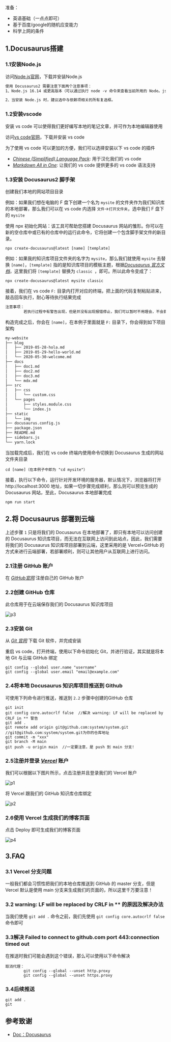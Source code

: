 
准备：

- 英语基础（一点点即可）
- 基于百度/google的随机应变能力
- 科学上网的条件  

## 1.Docusaurus搭建

### 1.1安装Node.js

访问[Node.js官网](https://nodejs.org/zh-cn/)，下载并安装Node.js


```markdown
使用 Docusaurus2 需要注意下面两个注意事项：
1、Node.js 16.14 或更高版本（可以通过执行 node -v 命令来查看当前所用的 Node。js 版本）。你可以使用 nvm 管理同一台计算机上安装的多个 Node 版本。

2、当安装 Node.js 时，建议选中与依赖项相关的所有复选框。
```

### 1.2安装vscode  

安装 vs code 可以使得我们更好编写本地的笔记文章，并可作为本地编辑器使用

访问[vs code官网](https://code.visualstudio.com/)，下载并安装 vs code

为了使用 vs code 可以更加的方便，我们可以选择安装以下 vs code 的插件

- [*Chinese (Simplified) Language Pack*](https://marketplace.visualstudio.com/items?itemName=MS-CEINTL.vscode-language-pack-zh-hans): 用于汉化我们的 vs code
- [*Markdown All in One*](https://marketplace.visualstudio.com/items?itemName=yzhang.markdown-all-in-one): 让我们的 vs code 提供更多的 vs code 语法支持


### 1.3安装 Docusaurus2 脚手架

创建我们本地的网站项目目录

例如：如果我们想在电脑的 F 盘下创建一个名为 `mysite` 的文件夹作为我们知识库的本地部署，那么我们可以在 vs code 内选择 `文件`->`打开文件夹`，选中我们 F 盘下的 `mysite`

使用 npx 初始化网站：该工具可帮助您搭建 Docusaurus 网站的雏形。你可以在新的空仓库中或已有的仓库中的运行此命令，它将创建一个包含脚手架文件的新目录。
```shell
npx create-docusaurus@latest [name] [template]
```

例如：如果我的知识库项目文件夹的名字为 `mysite`，那么我们就使用 `mysite` 去替换 `[name]`，`[template]` 指的是知识库项目的模板主题，根据[*Docusaurus 官方文档*](https://www.docusaurus.cn/docs/installation)，这里我们将 `[template]` 替换为 `classic `，即可。所以此命令变成了：
```shell
npx create-docusaurus@latest mysite classic
```

接着，我们在 vs code `F:` 目录内打开对应的终端，把上面的代码复制粘贴进来，敲击回车执行，耐心等待执行结果完成
```markdown
注意事项：
        若执行过程中有警告出现，但是并没有出现报错停止，我们可以暂时不用理会，不会影响后续的操作，并且注意，安装 Docusaurus2，Node.js 需使用 16.14 或更高版本
```

构造完成之后，你会在 `[name]`，在本例子里面就是 `F:` 目录下，你会得到如下项目架构
```markdown
my-website
├── blog
│   ├── 2019-05-28-hola.md
│   ├── 2019-05-29-hello-world.md
│   └── 2020-05-30-welcome.md
├── docs
│   ├── doc1.md
│   ├── doc2.md
│   ├── doc3.md
│   └── mdx.md
├── src
│   ├── css
│   │   └── custom.css
│   └── pages
│       ├── styles.module.css
│       └── index.js
├── static
│   └── img
├── docusaurus.config.js
├── package.json
├── README.md
├── sidebars.js
└── yarn.lock
```

当加载完成后，我们在 vs code 终端内使用命令切换到 Docusaurus 生成的网站文件夹目录
```shell
cd [name]（在本例子中即为 "cd mysite"）
```

接着，执行以下命令，运行针对开发环境的服务器，默认情况下，浏览器将打开 http://localhost:3000 地址，如果一切步骤完成顺利，那么则可以预览生成的 Docusaurus 网站，至此，Docusaurus 本地部署完成
```shell
npm run start
```

## 2.将 Docusaurus 部署到云端  

上述步骤 `1` 只是将我们的 Docusaurus 在本地部署了，即只有本地可以访问创建的 Docusaurus 知识库项目，而无法在互联网上访问到此站点，因此，我们需要将我们的 Docusaurus 知识库项目部署到云端，这里采用的是 Vercel+GitHub 的方式来进行云端部署，若部署顺利，则可让其他用户从互联网上进行访问。


### 2.1注册 GitHub 账户

在 [*GitHub官网*](https://github.com/join) 注册自己的 GitHub 账户


### 2.2创建 GitHub 仓库

此仓库用于在云端保存我们的 Docusaurus 知识库项目

![p3](/Efficiency_and_Miscellaneous/p3.png)


### 2.3安装 Git

从 [*Git 官网*](https://git-scm.com/downloads) 下载 Git 软件，并完成安装

重启 vs code，打开终端，使用以下命令初始化 Git，并进行验证，其实就是将本地 Git 与云端 GitHub 绑定
```shell
git config --global user.name "username"
git config --global user.email "email@example.com"
```


### 2.4将本地 Docusaurus 知识库项目推送到 Github

可使用下列命令进行推送，推送到 `2.2` 步骤中创建的GitHub 仓库

```shell
git init
git config core.autocrlf false  //解决 warning: LF will be replaced by CRLF in ** 警告
git add .
git remote add origin git@github.com:system/system.git  //git@github.com:system/system.git为你的仓库地址
git commit -m "xxx"
git branch -M main
git push -u origin main  //一定要注意，是 push 到 main 分支!

```


### 2.5注册并登录 [*Vercel*](https://vercel.com/) 账户

我们可以根据以下图片所示，点击注册并且登录我们的 Vercel 账户

![p1](/Efficiency_and_Miscellaneous/p1.png)

将 Vercel 跟我们的 GitHub 知识库仓库绑定

![p2](/Efficiency_and_Miscellaneous/p2.png)


### 2.6使用 Vercel 生成我们的博客页面

点击 Deploy 即可生成我们的博客页面

![p4](/Efficiency_and_Miscellaneous/p4.png)


## 3.FAQ

### 3.1 Vercel 分支问题

一般我们都会习惯性把我们的本地仓库推送到 GitHub 的 master 分支，但是 Vercel 默认是使用 main 分支来生成我们的页面的，所以这里千万要注意！


### 3.2 warning: LF will be replaced by CRLF in ** 的原因及解决办法

当我们使用 `git add .` 命令之前，我们先使用 `git config core.autocrlf false` 命令即可


### 3.3解决 Failed to connect to github.com port 443:connection timed out

在推送时我们可能会遇到这个错误，那么可以使用以下命令解决
```shell
取消代理：
        git config --global --unset http.proxy
        git config --global --unset https.proxy
```


### 3.4后续推送
```shell
git add .
git
```



## 参考致谢
- [Doc：Docusaurus](https://www.docusaurus.cn/docs/installation)



